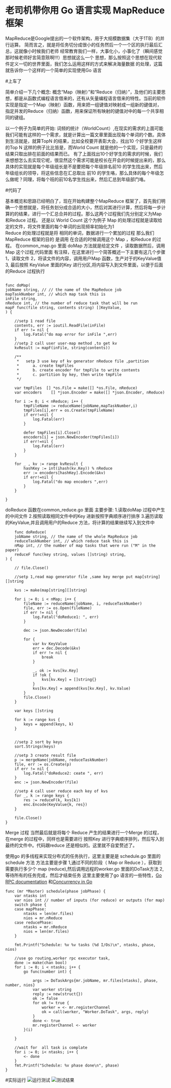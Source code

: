 # 老司机带你用 Go 语言实现 MapReduce 框架




   MapReduce是Google提出的一个软件架构，用于大规模数据集（大于1TB）的并行运算。
简而言之，就是将任务切分成很小的任务然后一个一个区的执行最后汇总，这就像小时候我们老师
经常教育我们一样，大事化小，小事化了（瞬间感觉那时候老师好言简意赅啊!!!）思想就这么一个
思想，那么按照这个思想在现代软件定义一切的世界里面，我们怎么运用这样的方式来解决海量数据
的处理，这篇就告诉你一个这样的一个简单的实现使用Go 语言

#上车了

简单介绍一下几个概念:
    概念“Map（映射）”和“Reduce（归纳）”，及他们的主要思想，都是从函数式编程语言借来的，还有从矢量编程语言借来的特性。当前的软件实现是指定一个Map（映射）函数，用来把一组键值对映射成一组新的键值对，指定并发的Reduce（归纳）函数，用来保证所有映射的键值对中的每一个共享相同的键组。

以一个例子为简单的开始:
    词频的统计（WorldCount）,在现实的需求的上面可能我们可能有这样的一个需求，就是计算出一篇文章里面出现每个单词的个数。具体到生活就是，就算TopN 的结果，比如全校要开表彰大会，找出10 个好学生这样的Top N 这样的例子比比皆是，而World Count 就是他的一个实现，只是最终的结果只取出排在前面的结果而已。
    有了上面找出10个好学生的需求的时候，我们来想想怎么去实现它呢，很显然这个需求可能是校长在开会的时候提出来的，那么具体的实现就是每个年级组长是不是要把每个年级排名前10 的学生找出来，然后年级组长的领导，将这些信息在汇总取出 前10 的学生咯，那么具体的每个年级怎么做呢？同理，将每个班的前10名学生找出来，然后汇总到年级部门咯。

#代码了

基本概览和思路已经明白了，现在开始构建整个MapReduce 框架了，首先我们明确一个思想就是，将任务划分成合适的大小，然后对其进行计算，然后将每一步计算的的结果，进行一个汇总合并的过程。那么这两个过程我们先分别定义为Map 和Reduce 过程。
还是以 World Count 这个为例子
    Map 的处理过程就是读取给定的文件，将文件里面的每个单词的出现频率初始化为1  
    Reduce 的处理过程就是将 相同的单词，数据进行一个累加的过程
那么我们MapReduce 框架的目的 是调用 在合适的时候调用这个 Map ，和Reduce 的过程。
在common_map.go 里面 doMap 方法就是给定文件 ，读取数据然后，调用Map 这个过程,代码里面
有注释，在这里进行一个简答概述一下主要有这几个步骤
1，读取文件
2，将读文件的内容，调用用户Map 函数，生产对于的KeyValue值
3, 最后按照 KeyValue 里面的Key 进行分区,将内容写入到文件里面，以便于后面的Reduce 过程执行


```

func doMap( 
jobName string, // // the name of the MapReduce job
mapTaskNumber int, // which map task this is
inFile string,
nReduce int, // the number of reduce task that will be run 
mapF func(file string, contents string) []KeyValue,
) {
	
	//setp 1 read file
	contents, err := ioutil.ReadFile(inFile)
	if err != nil {
		log.Fatal("do map error for inFile ",err)
	}
	//setp 2 call user user-map method ,to get kv
	kvResult := mapF(inFile, string(contents))

	/**
	 *   setp 3 use key of kv generator nReduce file ,partition
	 *      a. create tmpFiles
	 *      b. create encoder for tmpFile to write contents
	 *      c. partition by key, then write tmpFile
	 */

	var tmpFiles  [] *os.File = make([] *os.File, nReduce)
	var encoders    [] *json.Encoder = make([] *json.Encoder, nReduce)

	for i := 0; i < nReduce; i++ {
		tmpFileName := reduceName(jobName,mapTaskNumber,i)
		tmpFiles[i],err = os.Create(tmpFileName)
		if err!=nil {
			log.Fatal(err)
		}

		defer tmpFiles[i].Close()
		encoders[i] = json.NewEncoder(tmpFiles[i])
		if err!=nil {
			log.Fatal(err)
		}
	}

	for _ , kv := range kvResult {
		hashKey := int(ihash(kv.Key)) % nReduce
		err := encoders[hashKey].Encode(&kv)
		if err!=nil {
			log.Fatal("do map encoders ",err)
		}
	}

}
```

doReduce 函数在common_reduce.go 里面
主要步骤:
1.读取doMap 过程中产生的中间文件
2.按照读取相同文件中的Key 进新按照字典顺序进行排序
3.遍历读取的KeyValue,并且调用用户的Reduce 方法，将计算的结果继续写入到文件中


```
    func doReduce(
	jobName string, // the name of the whole MapReduce job
	reduceTaskNumber int, // which reduce task this is
	nMap int, // the number of map tasks that were run ("M" in the paper)
	reduceF func(key string, values []string) string,
) {
	
	// file.Close()

	//setp 1,read map generator file ,same key merge put map[string][]string

	kvs := make(map[string][]string)

	for i := 0; i < nMap; i++ {
		fileName := reduceName(jobName, i, reduceTaskNumber)
		file, err := os.Open(fileName)
		if err != nil {
			log.Fatal("doReduce1: ", err)
		}

		dec := json.NewDecoder(file)

		for {
			var kv KeyValue
			err = dec.Decode(&kv)
			if err != nil {
				break
			}

			_, ok := kvs[kv.Key]
			if !ok {
				kvs[kv.Key] = []string{}
			}
			kvs[kv.Key] = append(kvs[kv.Key], kv.Value)
		}
		file.Close()
	}

	var keys []string

	for k := range kvs {
		keys = append(keys, k)
	}


	//setp 2 sort by keys
	sort.Strings(keys)

	//setp 3 create result file
	p := mergeName(jobName, reduceTaskNumber)
	file, err := os.Create(p)
	if err != nil {
		log.Fatal("doReduce2: ceate ", err)
	}
	enc := json.NewEncoder(file)

	//setp 4 call user reduce each key of kvs
	for _, k := range keys {
		res := reduceF(k, kvs[k])
		enc.Encode(KeyValue{k, res})
	}

	file.Close()
}

```
Merge 过程
当然最后就是将每个 Reduce 产生的结果进行一个Merge 的过程，在merge 的过程中，同样也是需要进行
按照Key 进行字典顺序排列，然后写入到最终的文件中。代码跟reduce 还是相似的。这里就不自爱赘述了。

使用go 的多线程来实现分布式的任务执行，这里主要是是 schedule.go 里面的schedule 方法
方法主要是步骤
    1,通过不同的阶段（ Map or Reduce ），获取到需要执行多少个 map (reduce),然后调用远程的worker.go 里面的DoTask方法
    2,等待所有的任务完成，然后才结束任务
这里主要使用了go 语言的一些特性，[Go RPC documentation](https://golang.org/pkg/net/rpc/) 和[Concurrency in Go](https://golang.org/doc/effective_go.html#concurrency)

```
func (mr *Master) schedule(phase jobPhase) {
	var ntasks int
	var nios int // number of inputs (for reduce) or outputs (for map)
	switch phase {
	case mapPhase:
		ntasks = len(mr.files)
		nios = mr.nReduce
	case reducePhase:
		ntasks = mr.nReduce
		nios = len(mr.files)
	}

	fmt.Printf("Schedule: %v %v tasks (%d I/Os)\n", ntasks, phase, nios)

	//use go routing,worker rpc executor task,
	done := make(chan bool)
	for i := 0; i < ntasks; i++ {
		go func(number int) {

			args := DoTaskArgs{mr.jobName, mr.files[ntasks], phase, number, nios}
			var worker string
			reply := new(struct{})
			ok := false
			for ok != true {
				worker = <- mr.registerChannel
				ok = call(worker, "Worker.DoTask", args, reply)
			}
			done <- true
			mr.registerChannel <- worker
		}(i)

	}

	//wait for  all task is complate
	for i := 0; i< ntasks; i++ {
		<- done
	}
	fmt.Printf("Schedule: %v phase done\n", phase)
}

```

#实际运行
![运行测试](img/test.png)
![测试结果](img/check.png)















